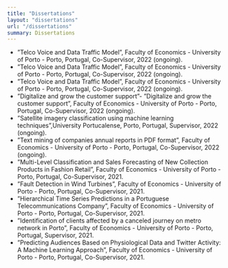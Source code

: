 ```yaml
---
title: "Dissertations"
layout: "dissertations"
url: "/dissertations"
summary: Dissertations
---
```

- ”Telco Voice and Data Traffic Model”, Faculty of Economics - University of Porto - Porto, Portugal, Co-Supervisor, 2022 (ongoing).
- ”Telco Voice and Data Traffic Model”, Faculty of Economics - University of Porto - Porto, Portugal, Co-Supervisor, 2022 (ongoing).
- ”Telco Voice and Data Traffic Model”, Faculty of Economics - University of Porto - Porto, Portugal, Co-Supervisor, 2022 (ongoing).
- ”Digitalize and grow the customer support”- ”Digitalize and grow the customer support”, Faculty of Economics - University of Porto - Porto, Portugal, Co-Supervisor,
 2022 (ongoing).
- ”Satellite imagery classification using machine learning techniques”,University Portucalense, Porto, Portugal, Supervisor, 2022 (ongoing).
- ”Text mining of companies annual reports in PDF format”, Faculty of Economics - University of Porto - Porto, Portugal, Co-Supervisor, 2022 (ongoing).
- ”Multi-Level Classification and Sales Forecasting of New Collection Products in Fashion Retail”, Faculty of Economics - University of Porto - Porto, Portugal, Co-Supervisor, 2021.
- ”Fault Detection in Wind Turbines”, Faculty of Economics - University of Porto - Porto, Portugal, Co-Supervisor, 2021.
- ”Hierarchical Time Series Predictions in a Portuguese Telecommunications Company”, Faculty of Economics - University of Porto - Porto, Portugal, Co-Supervisor, 2021.
- ”Identification of clients affected by a canceled journey on metro network in Porto”, Faculty of Economics - University of Porto - Porto, Portugal, Supervisor, 2021.
- ”Predicting Audiences Based on Physiological Data and Twitter Activity: A Machine Learning Approach”, Faculty of Economics - University of Porto - Porto, Portugal, Co-Supervisor, 2021.
